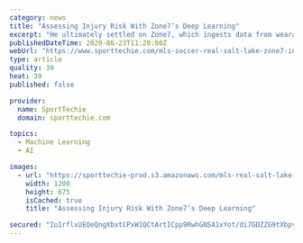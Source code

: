 ```yaml
---
category: news
title: "Assessing Injury Risk With Zone7’s Deep Learning"
excerpt: "He ultimately settled on Zone7, which ingests data from wearables, fitness assessments and medical profiles and then uses deep learning to flag players who are at risk for injury due to recent exertion in games and training."
publishedDateTime: 2020-06-23T11:20:00Z
webUrl: "https://www.sporttechie.com/mls-soccer-real-salt-lake-zone7-injury-risk-prevention"
type: article
quality: 39
heat: 39
published: false

provider:
  name: SportTechie
  domain: sporttechie.com

topics:
  - Machine Learning
  - AI

images:
  - url: "https://sporttechie-prod.s3.amazonaws.com/mls-real-salt-lake-social-cut.png"
    width: 1200
    height: 675
    isCached: true
    title: "Assessing Injury Risk With Zone7’s Deep Learning"

secured: "Iu1rflxUEQeQngXbxtCPxW1QCtArtICpp9RwhGNSA1xYot/di7GDZZG9tXbpyB7e2lL//7XGIhN8OevwxxzhoZUKIGBHfCU2TksPi7IR9RcC1fck+J4bR5FKPAMdpHXzdLx21l04sVWBLOdt74SNIM9sdquCIs7azFFL9gGLxr7ceznuB+zc5iU1DKGAktPofHzqNWafQGBZH9U2AJBxHY7nvyjqbTib3MYQjD1Vkyuxorh2BHoau2IXpTqw+b10yzL+BpzC1NtADzK0GwGbPIWSe9n3XGAGHuxNCtHgd+A64/rTNGpbilLBPZKx3sqdyv6XUXPgXV3XQqpOyqs8IA==;210Yv46nur2HLaO9OoReiQ=="
---
```



